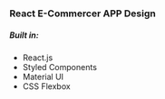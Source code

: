 <h3>React E-Commercer APP Design</h3>
<h5>Built in:</h5>
<ul>
<li>React.js</li>
<li>Styled Components</li>
<li>Material UI</li>
<li>CSS Flexbox</li>
</ul>
